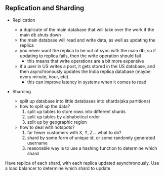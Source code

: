 ## Replication and Sharding

- Replication
  - a duplicate of the main database that will take over the work if the main db shuts down
  - the main database will read and write data, as well as updating the replica
  - you never want the replica to be out of sync with the main db, so if updating to replica fails, then the write operation should fail
    - this means that write operations are a bit more expensive
  - if a user in US writes a post, it gets stored in the US database, and then asynchronously updates the India replica database (maybe every minute, hour, etc)
    - this can improve latency in systems when it comes to read
- Sharding

  - split up database into little databases into shards(aka partitions)
  - how to split up the data?
    1. split up tables to store rows into different shards
    2. split up tables by alphabetical order
    3. split up by geographic region
  - how to deal with hotspots?
    1. far fewer customers with X, Y, Z... what to do?
    2. shard by some form of unique id, or some randomly generated username
    3. reasonable way is to use a hashing function to determine which shard

Have replica of each shard, with each replica updated asynchronously. Use a load balancer to determine which shard to update.
